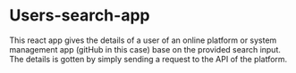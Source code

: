 # Users-search-app
This react app gives the details of a user of an online platform or system management app (gitHub in this case) base on the provided search input.
The details is gotten by simply sending a request to the API of the platform.